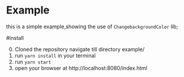 # Example
this is a simple example,showing the use of `ChangebackgroundColor` lib;

#install

0. Cloned the repository navigate till directory example/
0. run `yarn install` in your terminal
0. run `yarn start`
0. open your browser at http://localhost:8080/index.html
